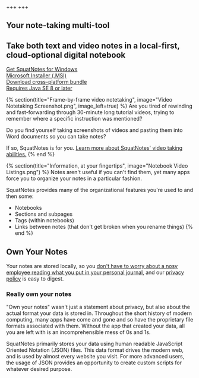 +++
+++

<section id="hero" class="mb-4">
    <h1 class="text-center" id="slogan">Your note-taking multi-tool</h1>
    <h2 class="text-center">
        Take both text and video notes in a local-first, cloud-optional digital notebook
    </h2>
    <div class="flex flex-col align-items-center w-100">
        <a class="btn btn-lg btn-primary" href="https://squatnotes-cdn.sfo3.cdn.digitaloceanspaces.com/SquatNotes%20Demo-22.2.0.msi">
            <div class="flex align-items-center">
                <i class="text-xxl ti ti-brand-windows"></i>
                <div class="ml-2">
                    <div>Get SquatNotes for Windows</div>
                    <div class="text-sm">Microsoft Installer (.MSI)</div>
                </div>
            </div>
        </a>
        <a class="btn btn-lg btn-secondary mt-1" href="https://squatnotes-cdn.sfo3.cdn.digitaloceanspaces.com/SquatNotes%20Demo-22.2.0.zip">
                    <div class="flex align-items-center">
            <i class="text-xxl ti ti-file-zip"></i>
            <div class="ml-2">
                <div>Download cross-platform bundle</div>
                <div class="text-sm">Requires Java SE 8 or later</div>
            </div>
            </div>
        </a>
    </div>
</section>

{% section(title="Frame-by-frame video notetaking", image="Video Notetaking Screenshot.png", image_left=true) %}
Are you tired of rewinding and fast-forwarding through 30-minute long tutorial videos, trying to remember where a specific instruction was mentioned?

Do you find yourself taking screenshots of videos and pasting them into Word documents so you can take notes?

If so, SquatNotes is for you. [Learn more about SquatNotes' video taking abilities.](pages/video)
{% end %}

{% section(title="Information, at your fingertips", image="Notebook Video Listings.png") %}
Notes aren't useful if you can't find them, yet many apps force you to organize your notes in a particular fashion.

SquatNotes provides many of the organizational features you're used to and then some:
 * Notebooks
 * Sections and subpages
 * Tags (within notebooks)
 * Links between notes (that don't get broken when you rename things)
{% end %}

## Own Your Notes
Your notes are stored locally, so you <a href="https://techcrunch.com/2016/12/14/evernotes-new-privacy-policy-allows-employees-to-read-your-notes/">don't have to
worry about a nosy employee reading what you put in your personal journal</a>, and our [privacy policy](/pages/privacy) is easy to digest.

### Really own your notes
"Own your notes" wasn't just a statement about privacy, but also about the actual format your data is stored in. Throughout the short history of modern computing, many apps have come and gone and so have the proprietary file formats associated with them. Without the app that created your data, all you are left with is an incomprehensible mess of 0s and 1s.

SquatNotes primarily stores your data using human readable JavaScript Oriented Notation (JSON) files. This data format drives the modern web, and is used by almost every website you visit. For more advanced users, the usage of JSON provides an opportunity to create custom scripts for whatever desired purpose.